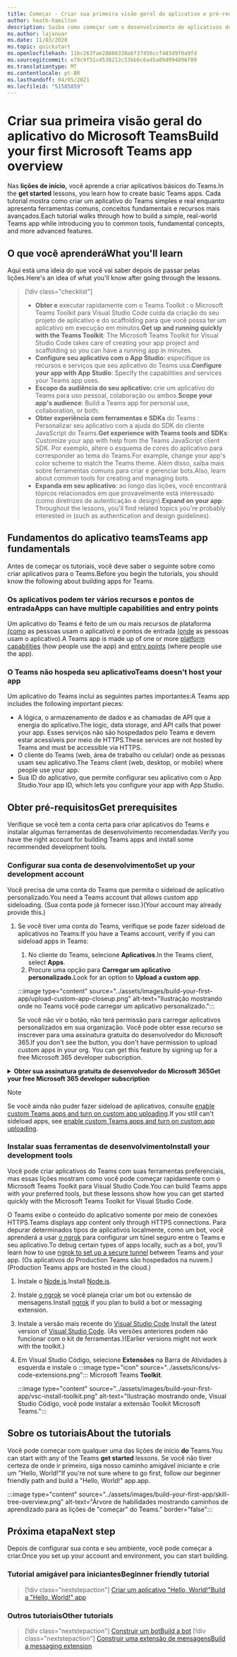 ```yaml
---
title: Começar - Criar sua primeira visão geral do aplicativo e pré-requisitos
author: heath-hamilton
description: Saiba como começar com o desenvolvimento de aplicativos do Microsoft Teams e configurar seu ambiente.
ms.author: lajanuar
ms.date: 11/03/2020
ms.topic: quickstart
ms.openlocfilehash: 11bc263fae28866338abf37456ccf483d9f0a9fd
ms.sourcegitcommit: e78c9f51c4538212c53bb6c6a45a09d994896f09
ms.translationtype: MT
ms.contentlocale: pt-BR
ms.lasthandoff: 04/05/2021
ms.locfileid: "51585859"
---
```

# <a name="build-your-first-microsoft-teams-app-overview"></a><span data-ttu-id="ab7ea-103">Criar sua primeira visão geral do aplicativo do Microsoft Teams</span><span class="sxs-lookup"><span data-stu-id="ab7ea-103">Build your first Microsoft Teams app overview</span></span>

<span data-ttu-id="ab7ea-104">Nas **lições de início,** você aprende a criar aplicativos básicos do Teams.</span><span class="sxs-lookup"><span data-stu-id="ab7ea-104">In the **get started** lessons, you learn how to create basic Teams apps.</span></span> <span data-ttu-id="ab7ea-105">Cada tutorial mostra como criar um aplicativo do Teams simples e real enquanto apresenta ferramentas comuns, conceitos fundamentais e recursos mais avançados.</span><span class="sxs-lookup"><span data-stu-id="ab7ea-105">Each tutorial walks through how to build a simple, real-world Teams app while introducing you to common tools, fundamental concepts, and more advanced features.</span></span>

## <a name="what-youll-learn"></a><span data-ttu-id="ab7ea-106">O que você aprenderá</span><span class="sxs-lookup"><span data-stu-id="ab7ea-106">What you'll learn</span></span>

<span data-ttu-id="ab7ea-107">Aqui está uma ideia do que você vai saber depois de passar pelas lições.</span><span class="sxs-lookup"><span data-stu-id="ab7ea-107">Here's an idea of what you'll know after going through the lessons.</span></span>

> [!div class="checklist"]
  >
  > * <span data-ttu-id="ab7ea-108">**Obter e** executar rapidamente com o Teams Toolkit : o Microsoft Teams Toolkit para Visual Studio Code cuida da criação do seu projeto de aplicativo e do scaffolding para que você possa ter um aplicativo em execução em minutos.</span><span class="sxs-lookup"><span data-stu-id="ab7ea-108">**Get up and running quickly with the Teams Toolkit**: The Microsoft Teams Toolkit for Visual Studio Code takes care of creating your app project and scaffolding so you can have a running app in minutes.</span></span>
  > * <span data-ttu-id="ab7ea-109">**Configure seu aplicativo com o App Studio:** especifique os recursos e serviços que seu aplicativo do Teams usa.</span><span class="sxs-lookup"><span data-stu-id="ab7ea-109">**Configure your app with App Studio**: Specify the capabilities and services your Teams app uses.</span></span>
  > * <span data-ttu-id="ab7ea-110">**Escopo da audiência do seu aplicativo:** crie um aplicativo do Teams para uso pessoal, colaboração ou ambos.</span><span class="sxs-lookup"><span data-stu-id="ab7ea-110">**Scope your app's audience**: Build a Teams app for personal use, collaboration, or both.</span></span>
> * <span data-ttu-id="ab7ea-111">**Obter experiência com ferramentas e SDKs** do Teams : Personalizar seu aplicativo com a ajuda do SDK do cliente JavaScript do Teams.</span><span class="sxs-lookup"><span data-stu-id="ab7ea-111">**Get experience with Teams tools and SDKs**: Customize your app with help from the Teams JavaScript client SDK.</span></span> <span data-ttu-id="ab7ea-112">Por exemplo, altere o esquema de cores do aplicativo para corresponder ao tema do Teams.</span><span class="sxs-lookup"><span data-stu-id="ab7ea-112">For example, change your app's color scheme to match the Teams theme.</span></span> <span data-ttu-id="ab7ea-113">Além disso, saiba mais sobre ferramentas comuns para criar e gerenciar bots.</span><span class="sxs-lookup"><span data-stu-id="ab7ea-113">Also, learn about common tools for creating and managing bots.</span></span>
  > * <span data-ttu-id="ab7ea-114">**Expanda em seu aplicativo**: ao longo das lições, você encontrará tópicos relacionados em que provavelmente está interessado (como diretrizes de autenticação e design).</span><span class="sxs-lookup"><span data-stu-id="ab7ea-114">**Expand on your app**: Throughout the lessons, you'll find related topics you're probably interested in (such as authentication and design guidelines).</span></span>

## <a name="teams-app-fundamentals"></a><span data-ttu-id="ab7ea-115">Fundamentos do aplicativo teams</span><span class="sxs-lookup"><span data-stu-id="ab7ea-115">Teams app fundamentals</span></span>

<span data-ttu-id="ab7ea-116">Antes de começar os tutoriais, você deve saber o seguinte sobre como criar aplicativos para o Teams.</span><span class="sxs-lookup"><span data-stu-id="ab7ea-116">Before you begin the tutorials, you should know the following about building apps for Teams.</span></span>

### <a name="apps-can-have-multiple-capabilities-and-entry-points"></a><span data-ttu-id="ab7ea-117">Os aplicativos podem ter vários recursos e pontos de entrada</span><span class="sxs-lookup"><span data-stu-id="ab7ea-117">Apps can have multiple capabilities and entry points</span></span>

<span data-ttu-id="ab7ea-118">Um aplicativo do Teams é feito de um ou mais recursos de plataforma [(como](../concepts/capabilities-overview.md) as pessoas usam o aplicativo) e pontos de entrada [(onde](../concepts/extensibility-points.md) as pessoas usam o aplicativo).</span><span class="sxs-lookup"><span data-stu-id="ab7ea-118">A Teams app is made up of one or more [platform capabilities](../concepts/capabilities-overview.md) (how people use the app) and [entry points](../concepts/extensibility-points.md) (where people use the app).</span></span>

### <a name="teams-doesnt-host-your-app"></a><span data-ttu-id="ab7ea-119">O Teams não hospeda seu aplicativo</span><span class="sxs-lookup"><span data-stu-id="ab7ea-119">Teams doesn't host your app</span></span>

<span data-ttu-id="ab7ea-120">Um aplicativo do Teams inclui as seguintes partes importantes:</span><span class="sxs-lookup"><span data-stu-id="ab7ea-120">A Teams app includes the following important pieces:</span></span>

* <span data-ttu-id="ab7ea-121">A lógica, o armazenamento de dados e as chamadas de API que a energia do aplicativo.</span><span class="sxs-lookup"><span data-stu-id="ab7ea-121">The logic, data storage, and API calls that power your app.</span></span> <span data-ttu-id="ab7ea-122">Esses serviços não são hospedados pelo Teams e devem estar acessíveis por meio de HTTPS.</span><span class="sxs-lookup"><span data-stu-id="ab7ea-122">These services are not hosted by Teams and must be accessible via HTTPS.</span></span>
* <span data-ttu-id="ab7ea-123">O cliente do Teams (web, área de trabalho ou celular) onde as pessoas usam seu aplicativo.</span><span class="sxs-lookup"><span data-stu-id="ab7ea-123">The Teams client (web, desktop, or mobile) where people use your app.</span></span>
* <span data-ttu-id="ab7ea-124">Sua ID do aplicativo, que permite configurar seu aplicativo com o App Studio.</span><span class="sxs-lookup"><span data-stu-id="ab7ea-124">Your app ID, which lets you configure your app with App Studio.</span></span>

## <a name="get-prerequisites"></a><span data-ttu-id="ab7ea-125">Obter pré-requisitos</span><span class="sxs-lookup"><span data-stu-id="ab7ea-125">Get prerequisites</span></span>

<span data-ttu-id="ab7ea-126">Verifique se você tem a conta certa para criar aplicativos do Teams e instalar algumas ferramentas de desenvolvimento recomendadas.</span><span class="sxs-lookup"><span data-stu-id="ab7ea-126">Verify you have the right account for building Teams apps and install some recommended development tools.</span></span>

### <a name="set-up-your-development-account"></a><span data-ttu-id="ab7ea-127">Configurar sua conta de desenvolvimento</span><span class="sxs-lookup"><span data-stu-id="ab7ea-127">Set up your development account</span></span>

<span data-ttu-id="ab7ea-128">Você precisa de uma conta do Teams que permita o sideload de aplicativo personalizado.</span><span class="sxs-lookup"><span data-stu-id="ab7ea-128">You need a Teams account that allows custom app sideloading.</span></span> <span data-ttu-id="ab7ea-129">(Sua conta pode já fornecer isso.)</span><span class="sxs-lookup"><span data-stu-id="ab7ea-129">(Your account may already provide this.)</span></span>

1. <span data-ttu-id="ab7ea-130">Se você tiver uma conta do Teams, verifique se pode fazer sideload de aplicativos no Teams:</span><span class="sxs-lookup"><span data-stu-id="ab7ea-130">If you have a Teams account, verify if you can sideload apps in Teams:</span></span>
    1. <span data-ttu-id="ab7ea-131">No cliente do Teams, selecione **Aplicativos**.</span><span class="sxs-lookup"><span data-stu-id="ab7ea-131">In the Teams client, select **Apps**.</span></span>
    1. <span data-ttu-id="ab7ea-132">Procure uma opção para **Carregar um aplicativo personalizado.**</span><span class="sxs-lookup"><span data-stu-id="ab7ea-132">Look for an option to **Upload a custom app**.</span></span>

    :::image type="content" source="../assets/images/build-your-first-app/upload-custom-app-closeup.png" alt-text="Ilustração mostrando onde no Teams você pode carregar um aplicativo personalizado.":::
    
    <span data-ttu-id="ab7ea-134">Se você não vir o botão, não terá permissão para carregar aplicativos personalizados em sua organização. Você pode obter esse recurso se inscrever para uma assinatura gratuita do desenvolvedor do Microsoft 365.</span><span class="sxs-lookup"><span data-stu-id="ab7ea-134">If you don't see the button, you don't have permission to upload custom apps in your org. You can get this feature by signing up for a free Microsoft 365 developer subscription.</span></span>

<!-- markdownlint-disable MD033 -->
<details>

<summary><span data-ttu-id="ab7ea-135"><b>Obter sua assinatura gratuita de desenvolvedor do Microsoft 365</b></span><span class="sxs-lookup"><span data-stu-id="ab7ea-135"><b>Get your free Microsoft 365 developer subscription</b></span></span></summary>

<span data-ttu-id="ab7ea-136">Você pode obter uma conta de teste gratuita do Teams que permite o sideload de aplicativos ao ingressar no programa de desenvolvedor do Microsoft 365.</span><span class="sxs-lookup"><span data-stu-id="ab7ea-136">You can get a free Teams test account that allows app sideloading by joining the Microsoft 365 developer program.</span></span> <span data-ttu-id="ab7ea-137">(O processo de registro leva aproximadamente dois minutos.)</span><span class="sxs-lookup"><span data-stu-id="ab7ea-137">(The registration process takes approximately two minutes.)</span></span>

1. <span data-ttu-id="ab7ea-138">Vá para o programa de desenvolvedor do [Microsoft 365](https://developer.microsoft.com/microsoft-365/dev-program).</span><span class="sxs-lookup"><span data-stu-id="ab7ea-138">Go to the [Microsoft 365 developer program](https://developer.microsoft.com/microsoft-365/dev-program).</span></span>
1. <span data-ttu-id="ab7ea-139">Selecione **Ingressar agora** e siga as instruções na tela.</span><span class="sxs-lookup"><span data-stu-id="ab7ea-139">Select **Join Now** and follow the onscreen instructions.</span></span>
1. <span data-ttu-id="ab7ea-140">Quando você chegar à tela de boas-vindas, selecione **Configurar assinatura do E5**.</span><span class="sxs-lookup"><span data-stu-id="ab7ea-140">When you get to the welcome screen, select **Set up E5 subscription**.</span></span>
1. <span data-ttu-id="ab7ea-141">Configurar sua conta de administrador.</span><span class="sxs-lookup"><span data-stu-id="ab7ea-141">Set up your administrator account.</span></span> <span data-ttu-id="ab7ea-142">Depois de concluir, você deverá ver uma tela como esta.</span><span class="sxs-lookup"><span data-stu-id="ab7ea-142">Once you finish, you should see a screen like this.</span></span>
:::image type="content" source="../assets/images/build-your-first-app/dev-program-subscription.png" alt-text="Exemplo do que você vê depois de se inscrever no programa de desenvolvedor do Microsoft 365.":::
1. <span data-ttu-id="ab7ea-144">Faça logoff no Teams usando a conta de administrador que você acabou de configurar.</span><span class="sxs-lookup"><span data-stu-id="ab7ea-144">Log in to Teams using the administrator account you just set up.</span></span>
1. <span data-ttu-id="ab7ea-145">Verifique se agora você tem **a opção Carregar um aplicativo** personalizado.</span><span class="sxs-lookup"><span data-stu-id="ab7ea-145">Verify if you now have the **Upload a custom app** option.</span></span>

</details>

> [!Note]
> <span data-ttu-id="ab7ea-146">Se você ainda não puder fazer sideload de aplicativos, consulte [enable custom Teams apps and turn on custom app uploading](https://docs.microsoft.com/microsoftteams/platform/concepts/build-and-test/prepare-your-o365-tenant#enable-custom-teams-apps-and-turn-on-custom-app-uploading).</span><span class="sxs-lookup"><span data-stu-id="ab7ea-146">If you still can't sideload apps, see [enable custom Teams apps and turn on custom app uploading](https://docs.microsoft.com/microsoftteams/platform/concepts/build-and-test/prepare-your-o365-tenant#enable-custom-teams-apps-and-turn-on-custom-app-uploading).</span></span>

### <a name="install-your-development-tools"></a><span data-ttu-id="ab7ea-147">Instalar suas ferramentas de desenvolvimento</span><span class="sxs-lookup"><span data-stu-id="ab7ea-147">Install your development tools</span></span>

<span data-ttu-id="ab7ea-148">Você pode criar aplicativos do Teams com suas ferramentas preferenciais, mas essas lições mostram como você pode começar rapidamente com o Microsoft Teams Toolkit para Visual Studio Code.</span><span class="sxs-lookup"><span data-stu-id="ab7ea-148">You can build Teams apps with your preferred tools, but these lessons show how you can get started quickly with the Microsoft Teams Toolkit for Visual Studio Code.</span></span>

<span data-ttu-id="ab7ea-149">O Teams exibe o conteúdo do aplicativo somente por meio de conexões HTTPS.</span><span class="sxs-lookup"><span data-stu-id="ab7ea-149">Teams displays app content only through HTTPS connections.</span></span> <span data-ttu-id="ab7ea-150">Para depurar determinados tipos de aplicativos localmente, como um bot, você aprenderá a usar [o ngrok](../concepts/build-and-test/debug.md#locally-hosted) para configurar um túnel seguro entre o Teams e seu aplicativo.</span><span class="sxs-lookup"><span data-stu-id="ab7ea-150">To debug certain types of apps locally, such as a bot, you'll learn how to use [ngrok to set up a secure tunnel](../concepts/build-and-test/debug.md#locally-hosted) between Teams and your app.</span></span> <span data-ttu-id="ab7ea-151">(Os aplicativos do Production Teams são hospedados na nuvem.)</span><span class="sxs-lookup"><span data-stu-id="ab7ea-151">(Production Teams apps are hosted in the cloud.)</span></span>

1. <span data-ttu-id="ab7ea-152">Instale o [Node.js](https://nodejs.org/en/).</span><span class="sxs-lookup"><span data-stu-id="ab7ea-152">Install [Node.js](https://nodejs.org/en/).</span></span>
1. <span data-ttu-id="ab7ea-153">Instale [o ngrok](https://ngrok.com/download) se você planeja criar um bot ou extensão de mensagens.</span><span class="sxs-lookup"><span data-stu-id="ab7ea-153">Install [ngrok](https://ngrok.com/download) if you plan to build a bot or messaging extension.</span></span>
1. <span data-ttu-id="ab7ea-154">Instale a versão mais recente do [Visual Studio Code](https://code.visualstudio.com/download).</span><span class="sxs-lookup"><span data-stu-id="ab7ea-154">Install the latest version of [Visual Studio Code](https://code.visualstudio.com/download).</span></span> <span data-ttu-id="ab7ea-155">(As versões anteriores podem não funcionar com o kit de ferramentas.)</span><span class="sxs-lookup"><span data-stu-id="ab7ea-155">(Earlier versions might not work with the toolkit.)</span></span>
1. Em Visual Studio Código, selecione **Extensões** na Barra de Atividades à esquerda e instale o :::image type="icon" source="../assets/icons/vs-code-extensions.png"::: Microsoft Teams **Toolkit**.

    :::image type="content" source="../assets/images/build-your-first-app/vsc-install-toolkit.png" alt-text="Ilustração mostrando onde, Visual Studio Código, você pode instalar a extensão Toolkit Microsoft Teams.":::

## <a name="about-the-tutorials"></a><span data-ttu-id="ab7ea-158">Sobre os tutoriais</span><span class="sxs-lookup"><span data-stu-id="ab7ea-158">About the tutorials</span></span>

<span data-ttu-id="ab7ea-159">Você pode começar com qualquer uma das lições de início **do** Teams.</span><span class="sxs-lookup"><span data-stu-id="ab7ea-159">You can start with any of the Teams **get started** lessons.</span></span> <span data-ttu-id="ab7ea-160">Se você não tiver certeza de onde ir primeiro, siga nosso caminho amigável iniciante e crie um "Hello, World!"</span><span class="sxs-lookup"><span data-stu-id="ab7ea-160">If you're not sure where to go first, follow our beginner friendly path and build a "Hello, World!"</span></span> <span data-ttu-id="ab7ea-161">app.</span><span class="sxs-lookup"><span data-stu-id="ab7ea-161">app.</span></span>

:::image type="content" source="../assets/images/build-your-first-app/skill-tree-overview.png" alt-text="Árvore de habilidades mostrando caminhos de aprendizado para as lições de &quot;começar&quot; do Teams." border="false":::

## <a name="next-step"></a><span data-ttu-id="ab7ea-163">Próxima etapa</span><span class="sxs-lookup"><span data-stu-id="ab7ea-163">Next step</span></span>

<span data-ttu-id="ab7ea-164">Depois de configurar sua conta e seu ambiente, você pode começar a criar.</span><span class="sxs-lookup"><span data-stu-id="ab7ea-164">Once you set up your account and environment, you can start building.</span></span>

### <a name="beginner-friendly-tutorial"></a><span data-ttu-id="ab7ea-165">Tutorial amigável para iniciantes</span><span class="sxs-lookup"><span data-stu-id="ab7ea-165">Beginner friendly tutorial</span></span>

> [!div class="nextstepaction"]
> [<span data-ttu-id="ab7ea-166">Criar um aplicativo "Hello, World!"</span><span class="sxs-lookup"><span data-stu-id="ab7ea-166">Build a "Hello, World!" app</span></span>](../build-your-first-app/build-and-run.md)

### <a name="other-tutorials"></a><span data-ttu-id="ab7ea-167">Outros tutoriais</span><span class="sxs-lookup"><span data-stu-id="ab7ea-167">Other tutorials</span></span>

> [!div class="nextstepaction"]
> [<span data-ttu-id="ab7ea-168">Construir um bot</span><span class="sxs-lookup"><span data-stu-id="ab7ea-168">Build a bot</span></span>](../build-your-first-app/build-bot.md)
> [!div class="nextstepaction"]
> [<span data-ttu-id="ab7ea-169">Construir uma extensão de mensagens</span><span class="sxs-lookup"><span data-stu-id="ab7ea-169">Build a messaging extension</span></span>](../build-your-first-app/build-messaging-extension.md)
